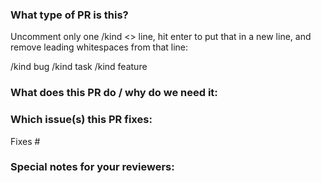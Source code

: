 ### What type of PR is this?

Uncomment only one /kind <> line, hit enter to put that in a new line, and remove leading whitespaces from that line:

/kind bug /kind task /kind feature

### What does this PR do / why do we need it:

### Which issue(s) this PR fixes:

Fixes #

### Special notes for your reviewers: